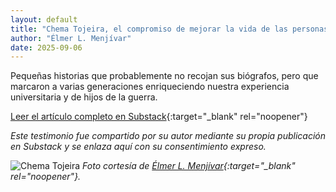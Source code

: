```yaml
---
layout: default
title: "Chema Tojeira, el compromiso de mejorar la vida de las personas"
author: "Élmer L. Menjívar"
date: 2025-09-06
---
```

Pequeñas historias que probablemente no recojan sus biógrafos, pero que marcaron a varias generaciones enriqueciendo nuestra experiencia universitaria y de hijos de la guerra.

[Leer el artículo completo en Substack](https://elinutildelafamilia.substack.com/p/chema-tojeira-el-compromiso-de-mejorar){:target="_blank" rel="noopener"}

*Este testimonio fue compartido por su autor mediante su propia publicación en Substack y se enlaza aquí con su consentimiento expreso.*

![Chema Tojeira](https://substackcdn.com/image/fetch/$s_!F_sL!,f_auto,q_auto:good,fl_progressive:steep/https%3A%2F%2Fsubstack-post-media.s3.amazonaws.com%2Fpublic%2Fimages%2F2cc1dbc4-7ebf-449f-917c-b4ec9db5f520_1037x783.jpeg)
*Foto cortesía de [Élmer L. Menjívar](https://elinutildelafamilia.substack.com/){:target="_blank" rel="noopener"}.*
